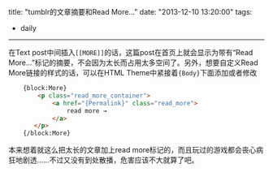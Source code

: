 title: "tumblr的文章摘要和Read More..."
date: "2013-12-10 13:20:00"
tags:
- daily
---
在Text post中间插入`[[MORE]]`的话，这篇post在首页上就会显示为带有“Read More...”标记的摘要，不会因为太长而占用太多空间了。另外，想要自定义Read More链接的样式的话，可以在HTML Theme中紧接着`{Body}`下面添加或者修改

```html
    {block:More}
        <p class="read_more_container">
            <a href="{Permalink}" class="read_more">
                read more →
            </a>
       </p>
    {/block:More}
```

本来想着就这么把太长的文章加上read more标记的，而且玩过的游戏都会丧心病狂地剧透……不过又没有到处散播，危害应该不大就算了吧。